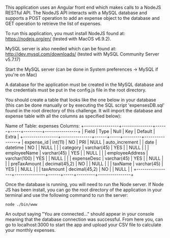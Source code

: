 This application uses an Angular front end which makes calls to a NodeJS RESTful API. The NodeJS API interacts with a MySQL database and supports a POST operation to add an expense object to the database and GET operation to retrieve the list of expenses.

To run this application, you must install NodeJS found at:
https://nodejs.org/en/ (tested with MacOS v6.9.2).

MySQL server is also needed which can be found at:
http://dev.mysql.com/downloads/ (tested with MySQL Community Server v5.7.17)

Start the MySQL server (can be done in System preferences -> MySQL if you're on Mac)

A database for the application must be created in the MySQL database and the credentials must be put in the config.js file in the root directory.

You should create a table that looks like the one below in your database (this can be done manually or by executing the SQL script 'expensesDB.sql' found in the root directory of this challenge. It will import the database and expense table with all the columns as specified below):

Name of Table: expenses
Columns:
+-----------------+---------------+------+-----+---------+----------------+
| Field           | Type          | Null | Key | Default | Extra          |
+-----------------+---------------+------+-----+---------+----------------+
| expense_id      | int(11)       | NO   | PRI | NULL    | auto_increment |
| date            | datetime      | NO   |     | NULL    |                |
| category        | varchar(45)   | YES  |     | NULL    |                |
| employeeName    | varchar(45)   | YES  |     | NULL    |                |
| employeeAddress | varchar(100)  | YES  |     | NULL    |                |
| expenseDesc     | varchar(45)   | YES  |     | NULL    |                |
| preTaxAmount    | decimal(45,2) | NO   |     | NULL    |                |
| taxName         | varchar(45)   | YES  |     | NULL    |                |
| taxAmount       | decimal(45,2) | NO   |     | NULL    |                |
+-----------------+---------------+------+-----+---------+----------------+

Once the database is running, you will need to run the Node server. If Node JS has been install, you can go the root directory of the application in your terminal and use the following command to run the server:

```
node ./bin/www
```

An output saying "You are connected..." should appear in your console meaning that the database connection was successful. From here you, can go to localhost:3000 to start the app and upload your CSV file to calculate your monthly expenses.
